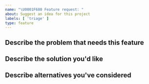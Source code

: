 ```yaml
---
name: "\U0001F680 Feature request: "
about: Suggest an idea for this project
labels: [ 'triage' ]
type: feature
---
```


<!--
Thank you for suggesting an idea to make FAIR better.

Please fill in as much of the template below as you're able.
-->

## Describe the problem that needs this feature

<!-- Describe the problem you are trying to solve. If this is a BUG report, please open a Bug Issue instead. -->

## Describe the solution you'd like

<!-- Describe the best solution. -->

## Describe alternatives you've considered

<!-- Describe any alternative solutions or features you have considered. -->

